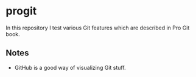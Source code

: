 # progit

In this repository I test various Git features which are described in Pro Git book.

## Notes

* GitHub is a good way of visualizing Git stuff.
